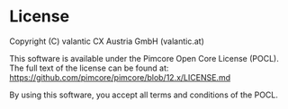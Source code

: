 # License
Copyright (C) valantic CX Austria GmbH (valantic.at)

This software is available under the Pimcore Open Core License (POCL).
The full text of the license can be found at:
https://github.com/pimcore/pimcore/blob/12.x/LICENSE.md

By using this software, you accept all terms and conditions of the POCL.
